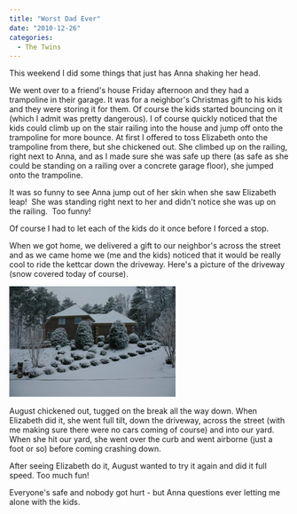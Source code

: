 ```yaml
---
title: "Worst Dad Ever"
date: "2010-12-26"
categories: 
  - The Twins
---
```


This weekend I did some things that just has Anna shaking her head.

We went over to a friend's house Friday afternoon and they had a trampoline in their garage. It was for a neighbor's Christmas gift to his kids and they were storing it for them. Of course the kids started bouncing on it (which I admit was pretty dangerous). I of course quickly noticed that the kids could climb up on the stair railing into the house and jump off onto the trampoline for more bounce. At first I offered to toss Elizabeth onto the trampoline from there, but she chickened out. She climbed up on the railing, right next to Anna, and as I made sure she was safe up there (as safe as she could be standing on a railing over a concrete garage floor), she jumped onto the trampoline.

It was so funny to see Anna jump out of her skin when she saw Elizabeth leap!  She was standing right next to her and didn't notice she was up on the railing.  Too funny!

Of course I had to let each of the kids do it once before I forced a stop.

When we got home, we delivered a gift to our neighbor's across the street and as we came home we (me and the kids) noticed that it would be really cool to ride the kettcar down the driveway. Here's a picture of the driveway (snow covered today of course).

[![Driveway](images/Blosser-2-300x199.jpg "Driveway")](http://www.thewargos.com/wp-content/uploads/2010/12/Blosser-2.jpg)

August chickened out, tugged on the break all the way down. When Elizabeth did it, she went full tilt, down the driveway, across the street (with me making sure there were no cars coming of course) and into our yard. When she hit our yard, she went over the curb and went airborne (just a foot or so) before coming crashing down.

After seeing Elizabeth do it, August wanted to try it again and did it full speed. Too much fun!

Everyone's safe and nobody got hurt - but Anna questions ever letting me alone with the kids.

